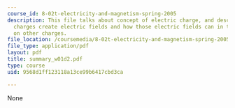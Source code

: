 ```yaml
---
course_id: 8-02t-electricity-and-magnetism-spring-2005
description: This file talks about concept of electric charge, and describe both how
  charges create electric fields and how those electric fields can in turn exert forces
  on other charges.
file_location: /coursemedia/8-02t-electricity-and-magnetism-spring-2005/9568d1ff123118a13ce99b6417cbd3ca_summary_w01d2.pdf
file_type: application/pdf
layout: pdf
title: summary_w01d2.pdf
type: course
uid: 9568d1ff123118a13ce99b6417cbd3ca

---
```

None